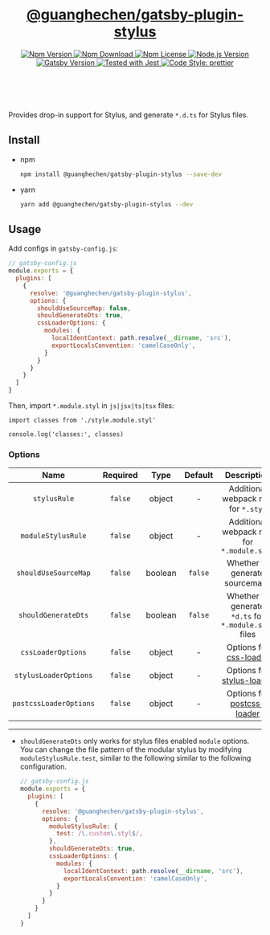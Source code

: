 <header>
  <h1 align="center">
    <a href="https://github.com/guanghechen/gatsby-scaffolds/tree/main/packages/gatsby-plugin-stylus#readme">@guanghechen/gatsby-plugin-stylus</a>
  </h1>
  <div align="center">
    <a href="https://www.npmjs.com/package/@guanghechen/gatsby-plugin-stylus">
      <img
        alt="Npm Version"
        src="https://img.shields.io/npm/v/@guanghechen/gatsby-plugin-stylus.svg"
      />
    </a>
    <a href="https://www.npmjs.com/package/@guanghechen/gatsby-plugin-stylus">
      <img
        alt="Npm Download"
        src="https://img.shields.io/npm/dm/@guanghechen/gatsby-plugin-stylus.svg"
      />
    </a>
    <a href="https://www.npmjs.com/package/@guanghechen/gatsby-plugin-stylus">
      <img
        alt="Npm License"
        src="https://img.shields.io/npm/l/@guanghechen/gatsby-plugin-stylus.svg"
      />
    </a>
    <a href="https://github.com/nodejs/node">
      <img
        alt="Node.js Version"
        src="https://img.shields.io/node/v/@guanghechen/gatsby-plugin-stylus"
      />
    </a>
    <a href="https://github.com/gatsbyjs/gatsby">
      <img
        alt="Gatsby Version"
        src="https://img.shields.io/npm/dependency-version/@guanghechen/rollup-config/peer/gatsby"
      />
    </a>
    <a href="https://github.com/facebook/jest">
      <img
        alt="Tested with Jest"
        src="https://img.shields.io/badge/tested_with-jest-9c465e.svg"
      />
    </a>
    <a href="https://github.com/prettier/prettier">
      <img
        alt="Code Style: prettier"
        src="https://img.shields.io/badge/code_style-prettier-ff69b4.svg?style=flat-square"
      />
    </a>
  </div>
</header>
<br/>


Provides drop-in support for Stylus, and generate `*.d.ts` for Stylus files.

## Install

* npm

  ```bash
  npm install @guanghechen/gatsby-plugin-stylus --save-dev
  ```

* yarn

  ```bash
  yarn add @guanghechen/gatsby-plugin-stylus --dev
  ```

## Usage

Add configs in `gatsby-config.js`:

```javascript
// gatsby-config.js
module.exports = {
  plugins: [
    {
      resolve: '@guanghechen/gatsby-plugin-stylus',
      options: {
        shouldUseSourceMap: false,
        shouldGenerateDts: true,
        cssLoaderOptions: {
          modules: {
            localIdentContext: path.resolve(__dirname, 'src'),
            exportLocalsConvention: 'camelCaseOnly',
          }
        }
      }
    }
  ]
}
```

Then, import `*.module.styl` in `js|jsx|ts|tsx` files:

```tsx
import classes from './style.module.styl'

console.log('classes:', classes)
```

### Options

Name                    | Required  | Type    | Default |  Description
:----------------------:|:---------:|:-------:|:-------:|:------------------:
`stylusRule`            | `false`   | object  | -       | Additional webpack rule for `*.styl`
`moduleStylusRule`      | `false`   | object  | -       | Additional webpack rule for `*.module.styl`
`shouldUseSourceMap`    | `false`   | boolean | `false` | Whether to generate sourcemaps
`shouldGenerateDts`     | `false`   | boolean | `false` | Whether to generate `*d.ts` for `*.module.styl` files
`cssLoaderOptions`      | `false`   | object  | -       | Options for [css-loader][]
`stylusLoaderOptions`   | `false`   | object  | -       | Options for [stylus-loader][]
`postcssLoaderOptions`  | `false`   | object  | -       | Options for [postcss-loader][]

---

* `shouldGenerateDts` only works for stylus files enabled `module` options. You
  can change the file pattern of the modular stylus by modifying
  `moduleStylusRule.test`, similar to the following similar to the following
  configuration.

  ```javascript {7}
  // gatsby-config.js
  module.exports = {
    plugins: [
      {
        resolve: '@guanghechen/gatsby-plugin-stylus',
        options: {
          moduleStylusRule: {
            test: /\.custom\.styl$/,
          },
          shouldGenerateDts: true,
          cssLoaderOptions: {
            modules: {
              localIdentContext: path.resolve(__dirname, 'src'),
              exportLocalsConvention: 'camelCaseOnly',
            }
          }
        }
      }
    ]
  }
  ```


[homepage]: https://github.com/guanghechen/gatsby-scaffolds/tree/main/packages/gatsby-plugin-stylus#readme
[css-loader]: https://github.com/webpack-contrib/css-loader
[postcss-loader]: https://github.com/webpack-contrib/postcss-loader
[stylus-loader]: https://github.com/webpack-contrib/stylus-loader
